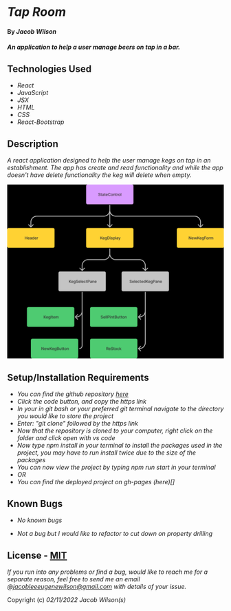 # _Tap Room_

#### By _**Jacob Wilson**_

#### _An application to help a user manage beers on tap in a bar._

## Technologies Used

* _React_
* _JavaScript_
* _JSX_
* _HTML_
* _CSS_
* _React-Bootstrap_

## Description

_A react application designed to help the user manage kegs on tap in an establishment. The app has create and read functionality and while the app doesn't have delete functionality the keg will delete when empty._

![Components](./src/img/tap-room-components.png)

## Setup/Installation Requirements


* _You can find the github repository [here](https://github.com/JLEWilson/tap-room.git)_
* _Click the code button, and copy the https link_
* _In your in git bash or your preferred git terminal navigate to the directory you would like to store the project_
* _Enter: "git clone" followed by the https link_
* _Now that the repository is cloned to your computer, right click on the folder and click open with vs code_
* _Now type npm install in your terminal to install the packages used in the project, you may have to run install twice due to the size of the packages_
* _You can now view the project by typing npm run start in your terminal_
* _OR_
* _You can find the deployed project on gh-pages (here)[]_

## Known Bugs

* _No known bugs_

* _Not a bug but I would like to refactor to cut down on property drilling_

## License - [MIT](https://opensource.org/licenses/MIT)

_If you run into any problems or find a bug, would like to reach me for a separate reason, feel free to send me an email @jacobleeeugenewilson@gmail.com with details of your issue._

Copyright (c) _02/11/2022_ _Jacob Wilson(s)_